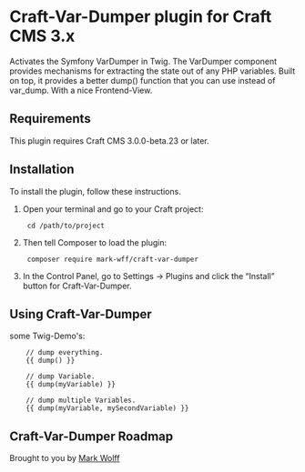 # Craft-Var-Dumper plugin for Craft CMS 3.x

Activates the Symfony VarDumper in Twig.
The VarDumper component provides mechanisms for extracting the state out of any PHP variables.
Built on top, it provides a better dump() function that you can use instead of var_dump. With a
nice Frontend-View.

## Requirements

This plugin requires Craft CMS 3.0.0-beta.23 or later.

## Installation

To install the plugin, follow these instructions.

1. Open your terminal and go to your Craft project:

        cd /path/to/project

2. Then tell Composer to load the plugin:

        composer require mark-wff/craft-var-dumper

3. In the Control Panel, go to Settings → Plugins and click the “Install” button for Craft-Var-Dumper.

## Using Craft-Var-Dumper

some Twig-Demo's:

```
    // dump everything.
    {{ dump() }}

    // dump Variable.
    {{ dump(myVariable) }}

    // dump multiple Variables.
    {{ dump(myVariable, mySecondVariable) }}
```

## Craft-Var-Dumper Roadmap

Brought to you by [Mark Wolff](https://github.com/markwff)

